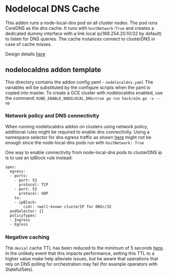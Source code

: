 # Nodelocal DNS Cache

This addon runs a node-local-dns pod on all cluster nodes. The pod runs CoreDNS as the dns cache. It runs with `hostNetwork:True` and creates a dedicated dummy interface with a link local ip(169.254.20.10/32 by default) to listen for DNS queries. The cache instances connect to clusterDNS in case of cache misses.

Design details [here](https://github.com/kubernetes/community/blob/master/keps/sig-network/0030-nodelocal-dns-cache.md)

## nodelocaldns addon template

This directory contains the addon config yaml - `nodelocaldns.yaml` 
The variables will be substituted by the configure scripts when the yaml is copied into master.
To create a GCE cluster with nodelocaldns enabled, use  the command:
`KUBE_ENABLE_NODELOCAL_DNS=true go run hack/e2e.go -v --up`

### Network policy and DNS connectivity

When running nodelocaldns addon on clusters using network policy, additional rules might be required to enable dns connectivity.
Using a namespace selector for dns egress traffic as shown [here](https://docs.projectcalico.org/v2.6/getting-started/kubernetes/tutorials/advanced-policy)
might not be enough since the node-local-dns pods run with `hostNetwork: True`

One way to enable connectivity from node-local-dns pods to clusterDNS ip is to use an ipBlock rule instead:

```
spec:
  egress:
  - ports:
    - port: 53
      protocol: TCP
    - port: 53
      protocol: UDP
    to:
    - ipBlock:
        cidr: <well-known clusterIP for DNS>/32
  podSelector: {}
  policyTypes:
  - Ingress
  - Egress
```

### Negative caching

The `denial` cache TTL has been reduced to the minimum of 5 seconds [here](https://github.com/kubernetes/kubernetes/blob/master/cluster/addons/dns/nodelocaldns/nodelocaldns.yaml#L37). In the unlikely event that this impacts performance, setting this TTL to a higher value make help alleviate issues, but be aware that operations that rely on DNS polling for orchestration may fail (for example operators with StatefulSets).
